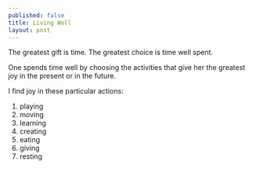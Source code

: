 ```yaml
---
published: false
title: Living Well
layout: post
---
```

The greatest gift is time. The greatest choice is time well spent.

One spends time well by choosing the activities that give her the greatest joy in the present or in the future.

I find joy in these particular actions:

1. playing
2. moving
3. learning
4. creating
5. eating
6. giving
7. resting

